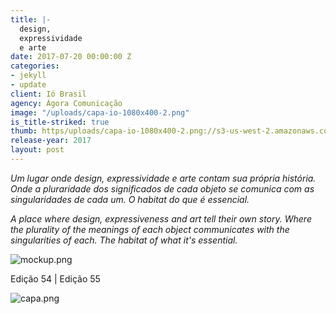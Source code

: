 ```yaml
---
title: |-
  design,
  expressividade
  e arte
date: 2017-07-20 00:00:00 Z
categories:
- jekyll
- update
client: Ió Brasil
agency: Ágora Comunicação
image: "/uploads/capa-io-1080x400-2.png"
is_title-striked: true
thumb: https/uploads/capa-io-1080x400-2.png://s3-us-west-2.amazonaws.com/s.cdpn.io/82/submerged.jpg
release-year: 2017
layout: post
---
```


*Um lugar onde design, expressividade e arte contam sua própria história. Onde a pluraridade dos significados de cada objeto se comunica com as singularidades de cada um. O habitat do que é essencial.*

*A place where design, expressiveness and art tell their own story. Where the plurality of the meanings of each object communicates with the singularities of each. The habitat of what
it's essential.*

![mockup.png](/uploads/mockup.png)

Edição 54 | Edição 55

![capa.png](/uploads/capa.png)